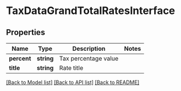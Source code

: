 # TaxDataGrandTotalRatesInterface

## Properties
Name | Type | Description | Notes
------------ | ------------- | ------------- | -------------
**percent** | **string** | Tax percentage value | 
**title** | **string** | Rate title | 

[[Back to Model list]](../README.md#documentation-for-models) [[Back to API list]](../README.md#documentation-for-api-endpoints) [[Back to README]](../README.md)


